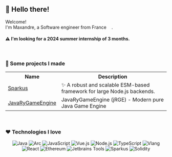 ## 👋 Hello there!

Welcome!<br>
I'm Maxandre, a Software engineer from France <img src="https://hatscripts.github.io/circle-flags/flags/fr.svg" width="12">.

<h4>⚠️ I'm looking for a 2024 summer internship of 3 months.</h1>

<br>

### 🔨 Some projects I made
<table>
    <tr>
        <th>Name</th>
        <th>Description</th>
    </tr>
    <tr>
        <td><a href="https://github.com/maxand-re/Sparkus">Sparkus</a></td>
        <td>✨ A robust and scalable ESM-based framework for large Node.js backends.</td>
    </tr>
    <tr>
        <td><a href="https://github.com/maxand-re/JavaRyGameEngine">JavaRyGameEngine</a></td>
        <td>JavaRyGameEngine (jRGE) - Modern pure Java Game Engine</td>
    </tr>
</table>

<br>

### ❤️ Technologies I love

<div align="center">
  <img src="https://img.shields.io/badge/-Java-ab4949?style=for-the-badge&logo=coffeescript&logoColor=fff" alt="Java"/>
  <img src="https://img.shields.io/badge/-Arc%20Browser-FCBFBD?style=for-the-badge&logo=arc&logoColor=000" alt="Arc"/>
  <img src="https://img.shields.io/badge/-JavaScript-F7DF1E?style=for-the-badge&logo=javascript&logoColor=000" alt="JavaScript"/>
  <img src="https://img.shields.io/badge/-Vue.js-4FC08D?style=for-the-badge&logo=vuedotjs&logoColor=fff" alt="Vue.js"/>
  <img src="https://img.shields.io/badge/-Node.js-49ab75?style=for-the-badge&logo=Node.js&logoColor=fff" alt="Node.js"/>
  <img src="https://img.shields.io/badge/-TypeScript-3178C6?style=for-the-badge&logo=TypeScript&logoColor=fff" alt="TypeScript"/>
  <img src="https://img.shields.io/badge/-Vlang-5D87BF?style=for-the-badge&logo=v&logoColor=fff" alt="Vlang"/>
  <img src="https://img.shields.io/badge/-React-40AEF0?style=for-the-badge&logo=react&logoColor=fff" alt="React"/>
  <img src="https://img.shields.io/badge/-Ethereum-1C1CFF?style=for-the-badge&logo=ethereum&logoColor=fff" alt="Ethereum"/>
  <img src="https://img.shields.io/badge/-JetBrains%20Tools-8A2BE2?style=for-the-badge&logo=jetbrains&logoColor=fff" alt="Jetbrains Tools"/>
  <img src="https://img.shields.io/badge/-Sparkus-000?style=for-the-badge&logoColor=fff" alt="Sparkus"/>
  <img src="https://img.shields.io/badge/-Solidity-363636?style=for-the-badge&logo=solidity&logoColor=fff" alt="Solidity"/>
</div>
